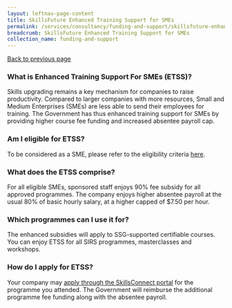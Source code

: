 ```yaml
---
layout: leftnav-page-content
title: SkillsFuture Enhanced Training Support for SMEs
permalink: /services/consultancy/funding-and-support/skillsfuture-enhanced-training-support-for-smes
breadcrumb: SkillsFuture Enhanced Training Support for SMEs
collection_name: funding-and-support
---
```

<a href="#" onclick="history.go(-1)">Back to previous page</a><br>
<h3>What is Enhanced Training Support For SMEs (ETSS)?</h3>

Skills upgrading remains a key mechanism for companies to raise productivity.  Compared to larger companies with more resources, Small and Medium Enterprises (SMEs) are less able to send their employees for training.  The Government has thus enhanced training support for SMEs by providing  higher course fee funding and increased absentee payroll cap.

<h3>Am I eligible for ETSS?</h3>

To be considered as a SME, please refer to the eligibility criteria <a href="http://www.ssg.gov.sg/programmes-and-initiatives/funding/enhanced-training-support-for-smes1.html" target="_blank">here</a>.

<h3>What does the ETSS comprise?</h3>

For all eligible SMEs, sponsored staff enjoys 90% fee subsidy for all approved programmes. The company enjoys higher absentee payroll at the usual 80% of basic hourly salary, at a higher capped of $7.50 per hour.

<h3>Which programmes can I use it for?</h3>

The  enhanced  subsidies  will  apply  to SSG-supported certifiable courses. You can enjoy ETSS for all SIRS programmes, masterclasses and workshops.

<h3>How do I apply for ETSS?</h3>

Your company may <a href="https://www.skillsconnect.gov.sg/" target="_blank">apply through the SkillsConnect portal</a> for the programme you attended. The Government will reimburse the additional programme fee funding  along with the absentee payroll.
